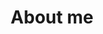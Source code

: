 ---
layout: article
title:  "About me"
categories: contact
image:
  teaser: pink.jpg
  feature: pink.jpg
---